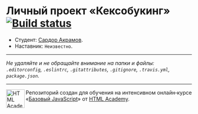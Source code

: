 # Личный проект «Кексобукинг» [![Build status][travis-image]][travis-url]

* Студент: [Сардор Акрамов](https://up.htmlacademy.ru/javascript/9/user/229384).
* Наставник: `Неизвестно`.

---

_Не удаляйте и не обращайте внимание на папки и файлы:_<br>
_`.editorconfig`, `.eslintrc`, `.gitattributes`, `.gitignore`, `.travis.yml`, `package.json`._

---

<a href="https://htmlacademy.ru/intensive/javascript"><img align="left" width="50" height="50" title="HTML Academy" src="https://up.htmlacademy.ru/static/img/intensive/javascript/logo-for-github.svg"></a>

Репозиторий создан для обучения на интенсивном онлайн‑курсе «[Базовый JavaScript](https://htmlacademy.ru/intensive/javascript)» от [HTML Academy](https://htmlacademy.ru).

[travis-image]: https://travis-ci.org/htmlacademy-javascript/229384-keksobooking.svg?branch=master
[travis-url]: https://travis-ci.org/htmlacademy-javascript/229384-keksobooking
